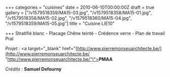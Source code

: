 +++
categories = "cuisines"
date = 2010-06-10T00:00:00Z
draft = true
gallery = ["/v1579518359/MA15-03.jpg", "/v1579518358/MA15-01.jpg", "/v1579518358/MA15-02.jpg", "/v1579518360/MA15-04.jpg", "/v1579518359/MA15-05.jpg"]
title = "Cuisine LIE10"

+++
Stratifié blanc - Placage Chêne teinté - Crédence verre - Plan de travail Pral

_Projet :_ <a target="_blank" href="[http://www.pierremonseuarchitecte.be/](http://www.pierremonseuarchitecte.be/ "http://www.pierremonseuarchitecte.be/")"><strong>PMAA</strong></a>

_Crédits :_ **Samuel Defourny**